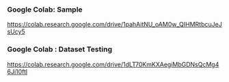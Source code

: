 ### **Google Colab: Sample**
https://colab.research.google.com/drive/1pahAitNU_oAM0w_QIHMRtbcuJeJsUcy5

### **Google Colab : Dataset Testing**
https://colab.research.google.com/drive/1dLT70KmKXAegiMbGDNsQcMg46Ji10ftl

